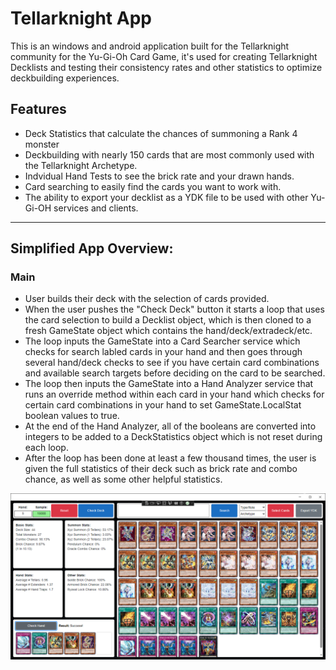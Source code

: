 # Tellarknight App
This is an windows and android application built for the Tellarknight community for the Yu-Gi-Oh Card Game, it's used for creating Tellarknight Decklists and testing their consistency rates and other statistics to optimize deckbuilding experiences.

## Features
- Deck Statistics that calculate the chances of summoning a Rank 4 monster
- Deckbuilding with nearly 150 cards that are most commonly used with the Tellarknight Archetype.
- Indvidual Hand Tests to see the brick rate and your drawn hands.
- Card searching to easily find the cards you want to work with.
- The ability to export your decklist as a YDK file to be used with other Yu-Gi-OH services and clients.

-----

## Simplified App Overview:

### Main
- User builds their deck with the selection of cards provided.
- When the user pushes the "Check Deck" button it starts a loop that uses the card selection to build a Decklist object, which is then cloned to a fresh GameState object which contains the hand/deck/extradeck/etc.
- The loop inputs the GameState into a Card Searcher service which checks for search labled cards in your hand and then goes through several hand/deck checks to see if you have certain card combinations and available search targets before deciding on the card to be searched.
- The loop then inputs the GameState into a Hand Analyzer service that runs an override method within each card in your hand which checks for certain card combinations in your hand to set GameState.LocalStat boolean values to true.
- At the end of the Hand Analyzer, all of the booleans are converted into integers to be added to a DeckStatistics object which is not reset during each loop.
- After the loop has been done at least a few thousand times, the user is given the full statistics of their deck such as brick rate and combo chance, as well as some other helpful statistics.

![Example Image](tellar_app_windows.PNG)
